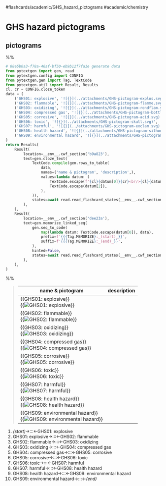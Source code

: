 #flashcards/academic/GHS_hazard_pictograms #academic/chemistry

# GHS hazard pictograms

## pictograms

%%
```Python
# 08e5b0a3-f78a-46af-bf50-eb9b12f7fa1e generate data
from pytextgen import gen, read
from pytextgen.config import CONFIG
from pytextgen.gen import Tag, TextCode
from pytextgen.util import Result, Results
cl, cr = CONFIG.cloze_token
data = (
	('GHS01: explosive', '![{}](../attachments/GHS-pictogram-explos.svg)', '',),
	('GHS02: flammable', '![{}](../attachments/GHS-pictogram-flamme.svg)', '',),
	('GHS03: oxidizing', '![{}](../attachments/GHS-pictogram-rondflam.svg)', '',),
	('GHS04: compressed gas', '![{}](../attachments/GHS-pictogram-bottle.svg)', '',),
	('GHS05: corrosive', '![{}](../attachments/GHS-pictogram-acid.svg)', '',),
	('GHS06: toxic', '![{}](../attachments/GHS-pictogram-skull.svg)', '',),
	('GHS07: harmful', '![{}](../attachments/GHS-pictogram-exclam.svg)', '',),
	('GHS08: health hazard', '![{}](../attachments/GHS-pictogram-silhouette.svg)', '',),
	('GHS09: environmental hazard', '![{}](../attachments/GHS-pictogram-pollu.svg)', '',),
)
return Results(
	Result(
		location=__env__.cwf_section('b9a823'),
		text=gen.cloze_text(
			TextCode.compile(gen.rows_to_table(
				data,
				names=('name & pictogram', 'description',),
				values=lambda datum: (
					TextCode.escape(f'{cl}{datum[0]}{cr}<br/>{cl}{datum[1].format(datum[0],)}{cr}'),
					TextCode.escape(datum[2]),
				),
			)),
			states=await read.read_flashcard_states(__env__.cwf_section('b9a823')),
		),
	),
	Result(
		location=__env__.cwf_section('dee23a'),
		text=gen.memorize_linked_seq(
			gen.seq_to_code(
				map(lambda datum: TextCode.escape(datum[0]), data),
				prefix=f'{{{Tag.MEMORIZE}:_(start)_}}',
				suffix=f'{{{Tag.MEMORIZE}:_(end)_}}',
			),
			hinted=False,
			states=await read.read_flashcard_states(__env__.cwf_section('dee23a')),
		),
	),
)
```
%%

<!--08e5b0a3-f78a-46af-bf50-eb9b12f7fa1e generate section="b9a823"--><!-- The following content is generated at 2023-03-14T09:08:41.280527+08:00. Any edits will be overridden! -->

> name & pictogram | description
> -|-
> {{GHS01: explosive}}<br/>{{![GHS01: explosive](../attachments/GHS-pictogram-explos.svg)}} |
> {{GHS02: flammable}}<br/>{{![GHS02: flammable](../attachments/GHS-pictogram-flamme.svg)}} |
> {{GHS03: oxidizing}}<br/>{{![GHS03: oxidizing](../attachments/GHS-pictogram-rondflam.svg)}} |
> {{GHS04: compressed gas}}<br/>{{![GHS04: compressed gas](../attachments/GHS-pictogram-bottle.svg)}} |
> {{GHS05: corrosive}}<br/>{{![GHS05: corrosive](../attachments/GHS-pictogram-acid.svg)}} |
> {{GHS06: toxic}}<br/>{{![GHS06: toxic](../attachments/GHS-pictogram-skull.svg)}} |
> {{GHS07: harmful}}<br/>{{![GHS07: harmful](../attachments/GHS-pictogram-exclam.svg)}} |
> {{GHS08: health hazard}}<br/>{{![GHS08: health hazard](../attachments/GHS-pictogram-silhouette.svg)}} |
> {{GHS09: environmental hazard}}<br/>{{![GHS09: environmental hazard](../attachments/GHS-pictogram-pollu.svg)}} |

<!--/08e5b0a3-f78a-46af-bf50-eb9b12f7fa1e-->

<!--08e5b0a3-f78a-46af-bf50-eb9b12f7fa1e generate section="dee23a"--><!-- The following content is generated at 2023-03-13T23:45:09.753664+08:00. Any edits will be overridden! -->

1. _(start)_→:::←GHS01: explosive
2. GHS01: explosive→:::←GHS02: flammable
3. GHS02: flammable→:::←GHS03: oxidizing
4. GHS03: oxidizing→:::←GHS04: compressed gas
5. GHS04: compressed gas→:::←GHS05: corrosive
6. GHS05: corrosive→:::←GHS06: toxic
7. GHS06: toxic→:::←GHS07: harmful
8. GHS07: harmful→:::←GHS08: health hazard
9. GHS08: health hazard→:::←GHS09: environmental hazard
10. GHS09: environmental hazard→:::←_(end)_

<!--/08e5b0a3-f78a-46af-bf50-eb9b12f7fa1e-->
